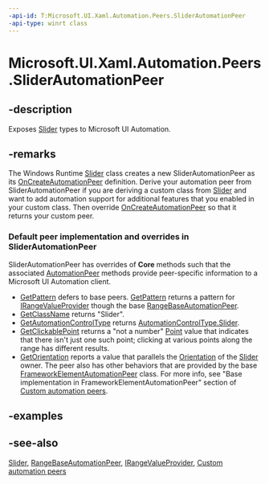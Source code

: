 ```yaml
---
-api-id: T:Microsoft.UI.Xaml.Automation.Peers.SliderAutomationPeer
-api-type: winrt class
---
```


<!-- Class syntax.
public class SliderAutomationPeer : Windows.UI.Xaml.Automation.Peers.RangeBaseAutomationPeer, Windows.UI.Xaml.Automation.Peers.ISliderAutomationPeer
-->

# Microsoft.UI.Xaml.Automation.Peers.SliderAutomationPeer

## -description
Exposes [Slider](../microsoft.ui.xaml.controls/slider.md) types to Microsoft UI Automation.

## -remarks
The Windows Runtime  [Slider](../microsoft.ui.xaml.controls/slider.md) class creates a new SliderAutomationPeer as its [OnCreateAutomationPeer](../microsoft.ui.xaml/uielement_oncreateautomationpeer_1478162674.md) definition. Derive your automation peer from SliderAutomationPeer if you are deriving a custom class from [Slider](../microsoft.ui.xaml.controls/slider.md) and want to add automation support for additional features that you enabled in your custom class. Then override [OnCreateAutomationPeer](../microsoft.ui.xaml/uielement_oncreateautomationpeer_1478162674.md) so that it returns your custom peer.

### Default peer implementation and overrides in **SliderAutomationPeer**

SliderAutomationPeer has overrides of **Core** methods such that the associated [AutomationPeer](automationpeer.md) methods provide peer-specific information to a Microsoft UI Automation client.

+ [GetPattern](automationpeer_getpattern_1700082720.md) defers to base peers. [GetPattern](automationpeer_getpattern_1700082720.md) returns a pattern for [IRangeValueProvider](../microsoft.ui.xaml.automation.provider/irangevalueprovider.md) though the base [RangeBaseAutomationPeer](rangebaseautomationpeer.md).
+ [GetClassName](automationpeer_getclassname_614238974.md) returns "Slider".
+ [GetAutomationControlType](automationpeer_getautomationcontroltype_1156384152.md) returns [AutomationControlType.Slider](automationcontroltype.md).
+  [GetClickablePoint](automationpeer_getclickablepoint_955785073.md) returns a "not a number"  [Point](/uwp/api/windows.foundation.point) value that indicates that there isn't just one such point; clicking at various points along the range has different results.
+ [GetOrientation](automationpeer_getorientation_419829207.md) reports a value that parallels the [Orientation](../microsoft.ui.xaml.controls/slider_orientation.md) of the [Slider](../microsoft.ui.xaml.controls/slider.md) owner.
The peer also has other behaviors that are provided by the base [FrameworkElementAutomationPeer](frameworkelementautomationpeer.md) class. For more info, see "Base implementation in FrameworkElementAutomationPeer" section of [Custom automation peers](/windows/uwp/accessibility/custom-automation-peers).

## -examples

## -see-also
[Slider](../microsoft.ui.xaml.controls/slider.md), [RangeBaseAutomationPeer](rangebaseautomationpeer.md), [IRangeValueProvider](../microsoft.ui.xaml.automation.provider/irangevalueprovider.md), [Custom automation peers](/windows/uwp/accessibility/custom-automation-peers)
